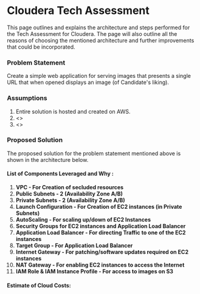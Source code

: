 # Cloudera Tech Assessment
This page outlines and explains the architecture and steps performed for the Tech Assessment for Cloudera. The page will also outline all the reasons of choosing the mentioned architecture and further improvements that could be incorporated.

### Problem Statement
Create a simple web application for serving images that presents a single URL that when opened displays an image (of Candidate's liking).

### Assumptions
1. Entire solution is hosted and created on AWS.
2. <>
3. <>

### Proposed Solution
The proposed solution for the problem statement mentioned above is shown in the architecture below. 

<add image of architecture here>
  
#### List of Components Leveraged and Why :

1. **VPC - For Creation of secluded resources**
2. **Public Subnets - 2 (Availability Zone A/B)**
3. **Private Subnets - 2 (Availability Zone A/B)**
4. **Launch Configuration - For Creation of EC2 instances (in Private Subnets)**
5. **AutoScaling - For scaling up/down of EC2 Instances**
6. **Security Groups for EC2 instances and Application Load Balancer**
7. **Application Load Balancer - For directing Traffic to one of the EC2 instances**
8. **Target Group - For Application Load Balancer**
9. **Internet Gateway - For patching/software updates required on EC2 instances**
10. **NAT Gateway - For enabling EC2 instances to access the Internet**
11. **IAM Role & IAM Instance Profile - For access to images on S3**

#### Estimate of Cloud Costs:







